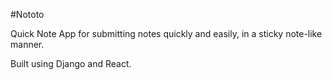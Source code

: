 #Nototo

Quick Note
App for submitting notes quickly and easily, in a sticky note-like manner.

Built using Django and React.
